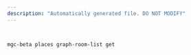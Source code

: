 ```yaml
---
description: "Automatically generated file. DO NOT MODIFY"
---
```


```bash


mgc-beta places graph-room-list get

```